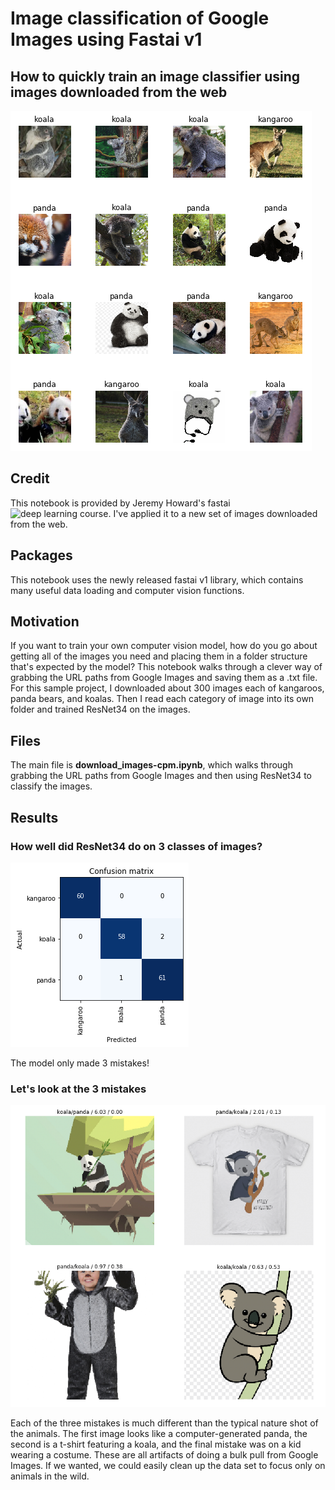 # Image classification of Google Images using Fastai v1
## How to quickly train an image classifier using images downloaded from the web

![Google Animal Images](images/animal_images.png "Google Animal Images")

## Credit

This notebook is provided by Jeremy Howard's fastai ![deep learning course](http://course.fast.ai/ "Fastai"). I've applied it to a new set of images downloaded from the web.

## Packages

This notebook uses the newly released fastai v1 library, which contains many useful data loading and computer vision functions.

## Motivation

If you want to train your own computer vision model, how do you go about getting all of the images you need and placing them in a folder structure that's expected by the model? This notebook walks through a clever way of grabbing the URL paths from Google Images and saving them as a .txt file. For this sample project, I downloaded about 300 images each of kangaroos, panda bears, and koalas. Then I read each category of image into its own folder and trained ResNet34 on the images.

## Files

The main file is **download_images-cpm.ipynb**, which walks through grabbing the URL paths from Google Images and then using ResNet34 to classify the images.

## Results

### How well did ResNet34 do on 3 classes of images?

![Confusion Matrix](images/confusion_matrix.png "Confusion Matrix")

The model only made 3 mistakes!

### Let's look at the 3 mistakes

![3 Mistakes](images/top_losses.png "3 Mistakes")

Each of the three mistakes is much different than the typical nature shot of the animals. The first image looks like a computer-generated panda, the second is a t-shirt featuring a koala, and the final mistake was on a kid wearing a costume. These are all artifacts of doing a bulk pull from Google Images. If we wanted, we could easily clean up the data set to focus only on animals in the wild.

